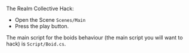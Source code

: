 The Realm Collective Hack:

 - Open the Scene ```Scenes/Main```
 - Press the play button.

The main script for the boids behaviour (the main script you will want to hack) is ```Script/Boid.cs```.